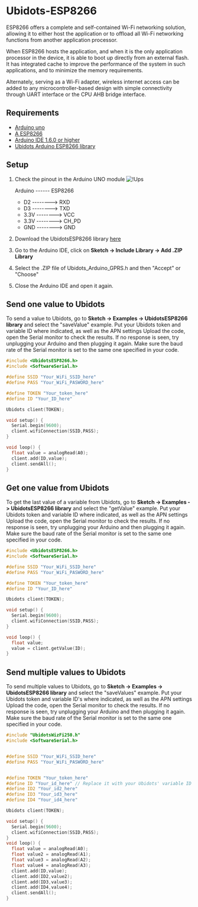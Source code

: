 # Ubidots-ESP8266

ESP8266 offers a complete and self-contained Wi-Fi networking solution, allowing it to either host the application or to offload all Wi-Fi networking functions from another application processor.

When ESP8266 hosts the application, and when it is the only application processor in the device, it is able to boot up directly from an external flash. It has integrated cache to improve the performance of the system in such applications, and to minimize the memory requirements.

Alternately, serving as a Wi-Fi adapter, wireless internet access can be added to any microcontroller-based design with simple connectivity through UART interface or the CPU AHB bridge interface.

## Requirements

* [Arduino uno](http://arduino.cc/en/Main/ArduinoBoardUno)
* [A ESP8266](http://www.aliexpress.com/wholesale?catId=0&initiative_id=AS_20160302130000&SearchText=esp8266)
* [Arduino IDE 1.6.0 or higher](https://www.arduino.cc/en/Main/Software)
* [Ubidots Arduino ESP8266 library](https://github.com/ubidots/ubidots-esp8266/archive/master.zip)


## Setup
1. Check the pinout in the Arduino UNO module
![!Ups](https://raw.githubusercontent.com/guyz/pyesp8266/master/esp8266_pinout.png)

    Arduino ------ ESP8266
    * D2   --------> RXD
    * D3   --------> TXD
    * 3.3V --------> VCC
    * 3.3V --------> CH_PD
    * GND  --------> GND

2. Download the UbidotsESP8266 library [here](https://github.com/ubidots/ubidots-esp8266/archive/master.zip)
3. Go to the Arduino IDE, click on **Sketch -> Include Library -> Add .ZIP Library**
4. Select the .ZIP file of Ubidots_Arduino_GPRS.h and then "Accept" or "Choose"
5. Close the Arduino IDE and open it again.

## Send one value to Ubidots

To send a value to Ubidots, go to **Sketch -> Examples -> UbidotsESP8266 library** and select the "saveValue" example. 
Put your Ubidots token and variable ID where indicated,  as well as the APN settings
Upload the code, open the Serial monitor to check the results. If no response is seen, try unplugging your Arduino and then plugging it again. Make sure the baud rate of the Serial monitor is set to the same one specified in your code.

```c++
#include <UbidotsESP8266.h>
#include <SoftwareSerial.h> 

#define SSID "Your_WiFi_SSID_here"
#define PASS "Your_WiFi_PASWORD_here"

#define TOKEN "Your_token_here"
#define ID "Your_ID_here"

Ubidots client(TOKEN);

void setup() {
  Serial.begin(9600);
  client.wifiConnection(SSID,PASS);
}

void loop() {
  float value = analogRead(A0);
  client.add(ID,value);
  client.sendAll();
}
```


## Get one value from Ubidots

To get the last value of a variable from Ubidots, go to **Sketch -> Examples -> UbidotsESP8266 library** and select the "getValue" example. 
Put your Ubidots token and variable ID where indicated,  as well as the APN settings
Upload the code, open the Serial monitor to check the results. If no response is seen, try unplugging your Arduino and then plugging it again. Make sure the baud rate of the Serial monitor is set to the same one specified in your code.

```c++
#include <UbidotsESP8266.h>
#include <SoftwareSerial.h> 

#define SSID "Your_WiFi_SSID_here"
#define PASS "Your_WiFi_PASWORD_here"

#define TOKEN "Your_token_here"
#define ID "Your_ID_here"

Ubidots client(TOKEN);

void setup() {
  Serial.begin(9600);
  client.wifiConnection(SSID,PASS);
}

void loop() {
  float value;
  value = client.getValue(ID);
} 
```

## Send multiple values to Ubidots 

To send multiple values to Ubidots, go to **Sketch -> Examples -> UbidotsESP8266 library** and select the "saveValues" example. 
Put your Ubidots token and variable ID's where indicated,  as well as the APN settings
Upload the code, open the Serial monitor to check the results. If no response is seen, try unplugging your Arduino and then plugging it again. Make sure the baud rate of the Serial monitor is set to the same one specified in your code.

```c++
#include "UbidotsWizFi250.h"
#include <SoftwareSerial.h> 


#define SSID "Your_WiFi_SSID_here"
#define PASS "Your_WiFi_PASWORD_here"


#define TOKEN "Your_token_here"
#define ID "Your_id_here" // Replace it with your Ubidots' variable ID
#define ID2 "Your_id2_here" 
#define ID3 "Your_id3_here"
#define ID4 "Your_id4_here" 

Ubidots client(TOKEN);

void setup() {
  Serial.begin(9600);
  client.wifiConnection(SSID,PASS);
}
void loop() {
  float value = analogRead(A0);
  float value2 = analogRead(A1);
  float value3 = analogRead(A2);
  float value4 = analogRead(A3);
  client.add(ID,value);
  client.add(ID2,value2);
  client.add(ID3,value3);
  client.add(ID4,value4);
  client.sendAll();
}
```
